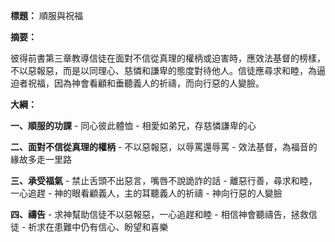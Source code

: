 **標題：** 順服與祝福

**摘要：**

彼得前書第三章教導信徒在面對不信從真理的權柄或迫害時，應效法基督的榜樣，不以惡報惡，而是以同理心、慈憐和謙卑的態度對待他人。信徒應尋求和睦，為逼迫者祝福，因為神會看顧和垂聽義人的祈禱，而向行惡的人變臉。

**大綱：**

**一、順服的功課**
    - 同心彼此體恤
    - 相愛如弟兄，存慈憐謙卑的心

**二、面對不信從真理的權柄**
    - 不以惡報惡，以辱罵還辱罵
    - 效法基督，為福音的緣故多走一里路

**三、承受福氣**
    - 禁止舌頭不出惡言，嘴唇不說詭詐的話
    - 離惡行善，尋求和睦，一心追趕
    - 神的眼看顧義人，主的耳聽義人的祈禱
    - 神向行惡的人變臉

**四、禱告**
    - 求神幫助信徒不以惡報惡，一心追趕和睦
    - 相信神會聽禱告，拯救信徒
    - 祈求在患難中仍有信心、盼望和喜樂